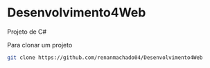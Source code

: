 # Desenvolvimento4Web

Projeto de C#

Para clonar um projeto

```bash
git clone https://github.com/renanmachado04/Desenvolvimento4Web
```


